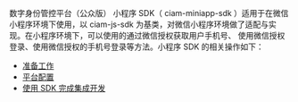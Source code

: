数字身份管控平台（公众版） 小程序 SDK（ ciam-miniapp-sdk ）适用于在微信小程序环境下使用，以 ciam-js-sdk 为基类，对微信小程序环境做了适配与实现。在小程序环境下，可以使用的通过微信授权获取用户手机号、 使用微信授权登录、使用微信授权的手机号登录等方法。小程序 SDK 的相关操作如下：
- [准备工作](https://cloud.tencent.com/document/product/1441/60595)
- [平台配置](https://cloud.tencent.com/document/product/1441/60596)
- [使用 SDK 完成集成开发](https://cloud.tencent.com/document/product/1441/60613)



